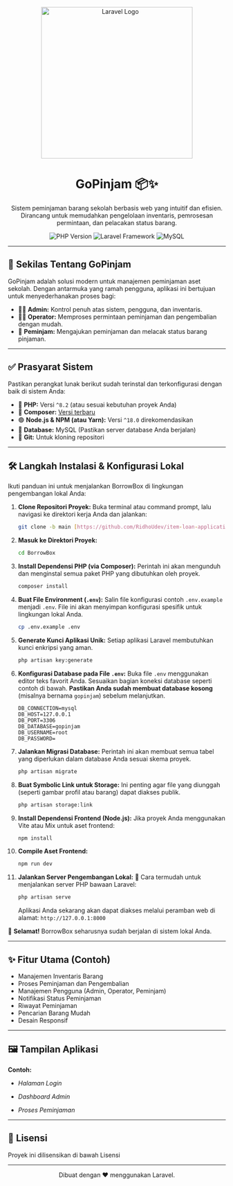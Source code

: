 <p align="center">
  <a href="https://laravel.com" target="_blank">
    <img src="https://raw.githubusercontent.com/laravel/art/master/logo-lockup/5%20SVG/2%20CMYK/1%20Full%20Color/laravel-logolockup-cmyk-red.svg" width="350" alt="Laravel Logo">
  </a>
</p>

<h1 align="center">GoPinjam 📦✨</h1>

<p align="center">
  Sistem peminjaman barang sekolah berbasis web yang intuitif dan efisien. <br />
  Dirancang untuk memudahkan pengelolaan inventaris, pemrosesan permintaan, dan pelacakan status barang.
</p>

<p align="center">
  <img src="https://img.shields.io/badge/PHP-^8.2-777BB4?logo=php" alt="PHP Version">
  <img src="https://img.shields.io/badge/Laravel-Framework-FF2D20?logo=laravel" alt="Laravel Framework">
  <img src="https://img.shields.io/badge/MySQL-Database-4479A1?logo=mysql" alt="MySQL">
  </p>

---

## 🚀 Sekilas Tentang GoPinjam

GoPinjam adalah solusi modern untuk manajemen peminjaman aset sekolah. Dengan antarmuka yang ramah pengguna, aplikasi ini bertujuan untuk menyederhanakan proses bagi:

* 👨‍💼 **Admin:** Kontrol penuh atas sistem, pengguna, dan inventaris.
* 🧑‍💻 **Operator:** Memproses permintaan peminjaman dan pengembalian dengan mudah.
* 🙋 **Peminjam:** Mengajukan peminjaman dan melacak status barang pinjaman.

---

## ✅ Prasyarat Sistem

Pastikan perangkat lunak berikut sudah terinstal dan terkonfigurasi dengan baik di sistem Anda:

* 🐘 **PHP:** Versi `^8.2` (atau sesuai kebutuhan proyek Anda)
* 🎼 **Composer:** [Versi terbaru](https://getcomposer.org/)
* 🟢 **Node.js & NPM (atau Yarn):** Versi `^18.0` direkomendasikan
* 🐬 **Database:** MySQL (Pastikan server database Anda berjalan)
* 🌿 **Git:** Untuk kloning repositori

---

## 🛠️ Langkah Instalasi & Konfigurasi Lokal

Ikuti panduan ini untuk menjalankan BorrowBox di lingkungan pengembangan lokal Anda:

1.  **Clone Repositori Proyek:**
    Buka terminal atau command prompt, lalu navigasi ke direktori kerja Anda dan jalankan:
    ```bash
    git clone -b main [https://github.com/RidhoUdev/item-loan-application.git](https://github.com/RidhoUdev/item-loan-application.git)
    ```

2.  **Masuk ke Direktori Proyek:**
    ```bash
    cd BorrowBox
    ```

3.  **Install Dependensi PHP (via Composer):**
    Perintah ini akan mengunduh dan menginstal semua paket PHP yang dibutuhkan oleh proyek.
    ```bash
    composer install
    ```

4.  **Buat File Environment (`.env`):**
    Salin file konfigurasi contoh `.env.example` menjadi `.env`. File ini akan menyimpan konfigurasi spesifik untuk lingkungan lokal Anda.
    ```bash
    cp .env.example .env
    ```

5.  **Generate Kunci Aplikasi Unik:**
    Setiap aplikasi Laravel membutuhkan kunci enkripsi yang aman.
    ```bash
    php artisan key:generate
    ```

6.  **Konfigurasi Database pada File `.env`:**
    Buka file `.env` menggunakan editor teks favorit Anda. Sesuaikan bagian koneksi database seperti contoh di bawah. **Pastikan Anda sudah membuat database kosong** (misalnya bernama `gopinjam`) sebelum melanjutkan.

    ```dotenv
    DB_CONNECTION=mysql
    DB_HOST=127.0.0.1
    DB_PORT=3306
    DB_DATABASE=gopinjam
    DB_USERNAME=root
    DB_PASSWORD=
    ```

7.  **Jalankan Migrasi Database:**
    Perintah ini akan membuat semua tabel yang diperlukan dalam database Anda sesuai skema proyek.
    ```bash
    php artisan migrate
    ```

8.  **Buat Symbolic Link untuk Storage:**
    Ini penting agar file yang diunggah (seperti gambar profil atau barang) dapat diakses publik.
    ```bash
    php artisan storage:link
    ```

9.  **Install Dependensi Frontend (Node.js):**
    Jika proyek Anda menggunakan Vite atau Mix untuk aset frontend:
    ```bash
    npm install
    ```

10. **Compile Aset Frontend:**
    ```bash
    npm run dev

11. **Jalankan Server Pengembangan Lokal:** 🚀
    Cara termudah untuk menjalankan server PHP bawaan Laravel:
    ```bash
    php artisan serve
    ```
    Aplikasi Anda sekarang akan dapat diakses melalui peramban web di alamat: `http://127.0.0.1:8000`

🎉 **Selamat!** BorrowBox seharusnya sudah berjalan di sistem lokal Anda.

---

## ✨ Fitur Utama (Contoh)

* Manajemen Inventaris Barang
* Proses Peminjaman dan Pengembalian
* Manajemen Pengguna (Admin, Operator, Peminjam)
* Notifikasi Status Peminjaman
* Riwayat Peminjaman
* Pencarian Barang Mudah
* Desain Responsif


---

## 🖼️ Tampilan Aplikasi 


**Contoh:**

* *Halaman Login*

* *Dashboard Admin*

* *Proses Peminjaman*

---

## 📜 Lisensi

Proyek ini dilisensikan di bawah Lisensi 

---

<p align="center">
  Dibuat dengan ❤️ menggunakan Laravel.
</p>
